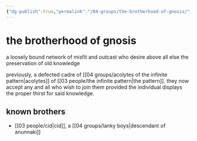 ```yaml
---
{"dg-publish":true,"permalink":"/04-groups/the-brotherhood-of-gnosis/","created":"2024-10-25T11:59:50.077-05:00","updated":"2025-05-23T09:28:32.730-05:00"}
---
```


# the brotherhood of gnosis

a loosely bound network of misfit and outcast who desire above all else the preservation of old knowledge

previously, a defected cadre of [[04 groups/acolytes of the infinite pattern\|acolytes]] of [[03 people/the infinite pattern\|the pattern]]. they now accept any and all who wish to join them provided the individual displays the proper thirst for said knowledge.



## known brothers
- [[03 people/cid\|cid]], a [[04 groups/lanky boys\|descendant of anunnaki]]